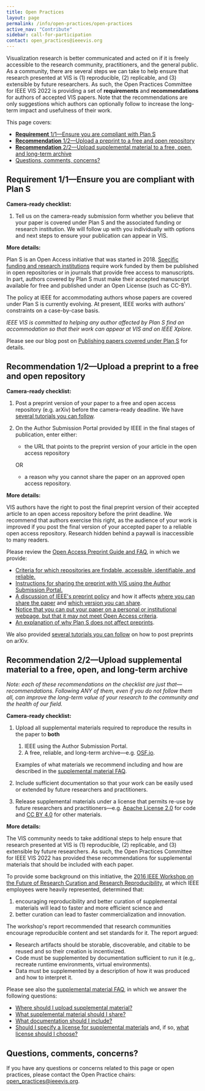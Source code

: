 ```yaml
---
title: Open Practices
layout: page
permalink: /info/open-practices/open-practices
active_nav: "Contribute"
sidebar: call-for-participation
contact: open_practices@ieeevis.org
---
```


Visualization research is better communicated and acted on if it is freely accessible to the research community, practitioners, and the general public. As a community, there are several steps we can take to help ensure that research presented at VIS is (1) reproducible, (2) replicable, and (3) extensible by future researchers. As such, the Open Practices Committee for IEEE VIS 2022 is providing a set of **requirements** and **recommendations** for authors of accepted VIS papers. Note that the recommendations are only suggestions which authors can optionally follow to increase the long-term impact and usefulness of their work.

This page covers:
* [**Requirement** 1/1—Ensure you are compliant with Plan S](#requirement-11ensure-you-are-compliant-with-plan-s)
* [**Recommendation** 1/2—Upload a preprint to a free and open repository](#recommendation-12upload-a-preprint-to-a-free-and-open-repository)
* [**Recommendation** 2/2—Upload supplemental material to a free, open, and long-term archive](#recommendation-22upload-supplemental-material-to-a-free-open-and-long-term-archive)
* [Questions, comments, concerns?](#questions-comments-concerns)

## **Requirement** 1/1—Ensure you are compliant with Plan S

**Camera-ready checklist:**

1. Tell us on the camera-ready submission form whether you believe that your paper is covered under Plan S and the associated funding or research institution. We will follow up with you individually with options and next steps to ensure your publication can appear in VIS.

**More details:**

Plan S is an Open Access initiative that was started in 2018. [Specific funding and research institutions](https://www.coalition-s.org/organisations/) require work funded by them be published in open repositories or in journals that provide free access to manuscripts. In part, authors covered by Plan S must make their accepted manuscript available for free and published under an Open License (such as CC-BY).

The policy at IEEE for accommodating authors whose papers are covered under Plan S is currently evolving. At present, IEEE works with authors' constraints on a case-by-case basis.

*IEEE VIS is committed to helping any author affected by Plan S find an accommodation so that their work can appear at VIS and on IEEE Xplore.*

Please see our blog post on [Publishing papers covered under Plan S](../../blog/plublishing-under-plan-s) for details.

## **Recommendation** 1/2—Upload a preprint to a free and open repository

**Camera-ready checklist:**

1. Post a preprint version of your paper to a free and open access repository (e.g. arXiv) before the camera-ready deadline. We have [several tutorials you can follow](open-practices-arxiv).

2. On the Author Submission Portal provided by IEEE in the final stages of publication, enter either:
   * the URL that points to the preprint version of your article in the open access repository

   OR
   * a reason why you cannot share the paper on an approved open access repository.

**More details:**

VIS authors have the right to post the final preprint version of their accepted article to an open access repository before the print deadline. We recommend that authors exercise this right, as the audience of your work is improved if you post the final version of your accepted paper to a reliable open access repository. Research hidden behind a paywall is inaccessible to many readers.

Please review the [Open Access Preprint Guide and FAQ](open-practices-faq), in which we provide:

* [Criteria for which repositories are findable, accessible, identifiable, and reliable.](open-practices-faq#what-are-the-criteria-for-an-open-access-repository)
* [Instructions for sharing the preprint with VIS using the Author Submission Portal.](open-practices-faq#sharing-the-preprint-with-vis-in-the-author-submission-portal)
* [A discussion of IEEE's preprint policy](open-practices-faq#is-sharing-the-preprint-compatible-with-ieees-publication-policy) and how it affects [where you can share the paper](open-practices-faq#where-can-i-share-the-paper) and [which version you can share](open-practices-faq#which-version-of-the-paper-can-i-share).
* [Notice that you can put your paper on a personal or institutional webpage, but that it may not meet Open Access criteria](open-practices-faq#can-i-put-my-paper-on-my-personalinstitutional-webpage).
* [An explanation of why Plan S does not affect preprints](open-practices-faq#what-about-plan-s).

We also provided [several tutorials you can follow](open-practices-arxiv) on how to post preprints on arXiv.

## **Recommendation** 2/2—Upload supplemental material to a free, open, and long-term archive

_Note: each of these recommendations on the checklist are just that—recommendations. Following ANY of them, even if you do not follow them all, can improve the long-term value of your research to the community and the health of our field._

**Camera-ready checklist:**

1. Upload all supplemental materials required to reproduce the results in the paper to **both**
   1. IEEE using the Author Submission Portal.
   2. A free, reliable, and long-term archive—e.g. [OSF.io](https://osf.io/).

   Examples of what materials we recommend including and how are described in the [supplemental material FAQ](supplemental-material-faq#what-supplemental-material-should-i-share).
2. Include sufficient documentation so that your work can be easily used or extended by future researchers and practitioners.
3. Release supplemental materials under a license that permits re-use by future researchers and practitioners—e.g. [Apache License 2.0](https://opensource.org/licenses/Apache-2.0) for code and [CC BY 4.0](https://creativecommons.org/licenses/by/4.0/) for other materials.

**More details:**

The VIS community needs to take additional steps to help ensure that research presented at VIS is (1) reproducible, (2) replicable, and (3) extensible by future researchers. As such, the Open Practices Committee for IEEE VIS 2022 has provided these recommendations for supplemental materials that should be included with each paper.

To provide some background on this initiative, the [2016 IEEE Workshop on the Future of Research Curation and Research Reproducibility](https://www.ieee.org/content/dam/ieee-org/ieee/web/org/ieee_reproducibility_workshop_report_final.pdf), at which IEEE employees were heavily represented, determined that:

1. encouraging reproducibility and better curation of supplemental materials will lead to faster and more efficient science and 
2. better curation can lead to faster commercialization and innovation.

The workshop's report recommended that  research communities encourage reproducible content and set standards for it. The report argued:

* Research artifacts should be storable, discoverable, and citable to be reused and so their creation is incentivized.
* Code must be supplemented by documentation sufficient to run it (e.g,. recreate runtime environments, virtual environments).
* Data must be supplemented by a description of how it was produced and how to interpret it.

Please see also the [supplemental material FAQ](supplemental-material-faq), in which we answer the following questions:

* [Where should I upload supplemental material?](supplemental-material-faq#where-should-i-upload-supplemental-material)
* [What supplemental material should I share?](supplemental-material-faq#what-supplemental-material-should-i-share)
* [What documentation should I include?](supplemental-material-faq#what-documentation-should-i-include)
* [Should I specify a license for supplemental materials](supplemental-material-faq#should-i-specify-a-license-for-supplemental-materials) and, if so, [what license should I choose?](supplemental-material-faq#what-license-should-i-choose)


## Questions, comments, concerns?

If you have any questions or concerns related to this page or open practices, please contact the Open Practice chairs: [open_practices@ieeevis.org](mailto:open_practices@ieeevis.org).
